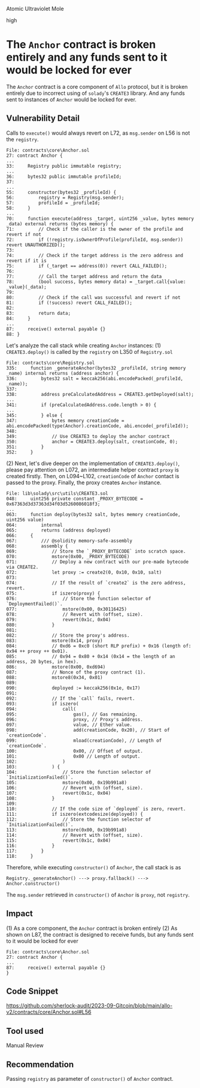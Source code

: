Atomic Ultraviolet Mole

high

# The ````Anchor```` contract is broken entirely and any funds sent to it would be locked for ever
The ````Anchor```` contract is a core component of  ````Allo```` protocol, but it is broken entirely due to incorrect using of ````solady````'s ````CREATE3```` library. And any funds sent to instances of ````Anchor```` would be locked for ever.

## Vulnerability Detail
Calls to ````execute()```` would always revert on L72, as ````msg.sender```` on L56 is not the ````registry````.
```solidity
File: contracts\core\Anchor.sol
27: contract Anchor {
...
33:     Registry public immutable registry;
...
36:     bytes32 public immutable profileId;
37: 
...
55:     constructor(bytes32 _profileId) {
56:         registry = Registry(msg.sender);
57:         profileId = _profileId;
58:     }
...
70:     function execute(address _target, uint256 _value, bytes memory _data) external returns (bytes memory) {
71:         // Check if the caller is the owner of the profile and revert if not
72:         if (!registry.isOwnerOfProfile(profileId, msg.sender)) revert UNAUTHORIZED();
73: 
74:         // Check if the target address is the zero address and revert if it is
75:         if (_target == address(0)) revert CALL_FAILED();
76: 
77:         // Call the target address and return the data
78:         (bool success, bytes memory data) = _target.call{value: _value}(_data);
79: 
80:         // Check if the call was successful and revert if not
81:         if (!success) revert CALL_FAILED();
82: 
83:         return data;
84:     }
...
87:     receive() external payable {}
88: }

```

Let's analyze the call stack while creating ````Anchor```` instances:
(1) ````CREATE3.deploy()```` is called by the ````registry```` on L350 of ````Registry.sol````
```solidity
File: contracts\core\Registry.sol
335:     function _generateAnchor(bytes32 _profileId, string memory _name) internal returns (address anchor) {
336:         bytes32 salt = keccak256(abi.encodePacked(_profileId, _name));
337: 
338:         address preCalculatedAddress = CREATE3.getDeployed(salt);
...
341:         if (preCalculatedAddress.code.length > 0) {
...
345:         } else {
347:             bytes memory creationCode = abi.encodePacked(type(Anchor).creationCode, abi.encode(_profileId));
348: 
349:             // Use CREATE3 to deploy the anchor contract
350:             anchor = CREATE3.deploy(salt, creationCode, 0);
351:         }
352:     }

```

(2) Next, let's dive deeper on the implementation of ````CREATE3.deploy()````, please pay attention on L072, an intermediate helper  contract ````proxy```` is created firstly. Then, on L094~L102, ````creationCode```` of ````Anchor```` contact is passed to the proxy. Finally, the proxy creates ````Anchor```` instance.
```solidity
File: lib\solady\src\utils\CREATE3.sol
048:     uint256 private constant _PROXY_BYTECODE = 0x67363d3d37363d34f03d5260086018f3;
...
063:     function deploy(bytes32 salt, bytes memory creationCode, uint256 value)
064:         internal
065:         returns (address deployed)
066:     {
067:         /// @solidity memory-safe-assembly
068:         assembly {
069:             // Store the `_PROXY_BYTECODE` into scratch space.
070:             mstore(0x00, _PROXY_BYTECODE)
071:             // Deploy a new contract with our pre-made bytecode via CREATE2.
072:             let proxy := create2(0, 0x10, 0x10, salt)
073: 
074:             // If the result of `create2` is the zero address, revert.
075:             if iszero(proxy) {
076:                 // Store the function selector of `DeploymentFailed()`.
077:                 mstore(0x00, 0x30116425)
078:                 // Revert with (offset, size).
079:                 revert(0x1c, 0x04)
080:             }
081: 
082:             // Store the proxy's address.
083:             mstore(0x14, proxy)
084:             // 0xd6 = 0xc0 (short RLP prefix) + 0x16 (length of: 0x94 ++ proxy ++ 0x01).
085:             // 0x94 = 0x80 + 0x14 (0x14 = the length of an address, 20 bytes, in hex).
086:             mstore(0x00, 0xd694)
087:             // Nonce of the proxy contract (1).
088:             mstore8(0x34, 0x01)
089: 
090:             deployed := keccak256(0x1e, 0x17)
091: 
092:             // If the `call` fails, revert.
093:             if iszero(
094:                 call(
095:                     gas(), // Gas remaining.
096:                     proxy, // Proxy's address.
097:                     value, // Ether value.
098:                     add(creationCode, 0x20), // Start of `creationCode`.
099:                     mload(creationCode), // Length of `creationCode`.
100:                     0x00, // Offset of output.
101:                     0x00 // Length of output.
102:                 )
103:             ) {
104:                 // Store the function selector of `InitializationFailed()`.
105:                 mstore(0x00, 0x19b991a8)
106:                 // Revert with (offset, size).
107:                 revert(0x1c, 0x04)
108:             }
109: 
110:             // If the code size of `deployed` is zero, revert.
111:             if iszero(extcodesize(deployed)) {
112:                 // Store the function selector of `InitializationFailed()`.
113:                 mstore(0x00, 0x19b991a8)
114:                 // Revert with (offset, size).
115:                 revert(0x1c, 0x04)
116:             }
117:         }
118:     }

```

Therefore, while executing ````constructor()```` of ````Anchor````, the call stack is as
```solidity
Registry._generateAnchor() ---> proxy.fallback() ---> Anchor.constructor()
```
The ````msg.sender```` retrieved in ````constructor()```` of ````Anchor```` is ````proxy````, not ````registry````.



## Impact
(1) As a core component, the ````Anchor```` contract is broken entirely
(2) As shown on L87, the contract is designed to receive funds, but any funds sent to it would be locked for ever
```solidity
File: contracts\core\Anchor.sol
27: contract Anchor {
...
87:     receive() external payable {}
}
```

## Code Snippet
https://github.com/sherlock-audit/2023-09-Gitcoin/blob/main/allo-v2/contracts/core/Anchor.sol#L56

## Tool used

Manual Review

## Recommendation
Passing ````registry```` as parameter of ````constructor()```` of ````Anchor```` contract.